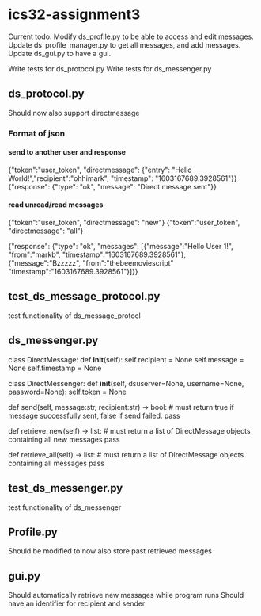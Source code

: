 # ics32-assignment3
Current todo:
Modify ds_profile.py to be able to access and edit messages.
Update ds_profile_manager.py to get all messages, and add messages.
Update ds_gui.py to have a gui.

Write tests for ds_protocol.py
Write tests for ds_messenger.py

## ds_protocol.py
Should now also support directmessage

### Format of json
#### send to another user and response
{"token":"user_token", "directmessage": {"entry": "Hello World!","recipient":"ohhimark", "timestamp": "1603167689.3928561"}}
{"response": {"type": "ok", "message": "Direct message sent"}}

#### read unread/read messages
{"token":"user_token", "directmessage": "new"}
{"token":"user_token", "directmessage": "all"}

{"response": {"type": "ok", "messages": [{"message":"Hello User 1!", "from":"markb", "timestamp":"1603167689.3928561"},{"message":"Bzzzzz", "from":"thebeemoviescript" "timestamp":"1603167689.3928561"}]}}

## test_ds_message_protocol.py
test functionality of ds_message_protocl

## ds_messenger.py
class DirectMessage:
  def __init__(self):
    self.recipient = None
    self.message = None
    self.timestamp = None


class DirectMessenger:
  def __init__(self, dsuserver=None, username=None, password=None):
    self.token = None
		
  def send(self, message:str, recipient:str) -> bool:
    # must return true if message successfully sent, false if send failed.
    pass
		
  def retrieve_new(self) -> list:
    # must return a list of DirectMessage objects containing all new messages
    pass
 
  def retrieve_all(self) -> list:
    # must return a list of DirectMessage objects containing all messages
    pass

## test_ds_messenger.py
test functionality of ds_messenger

## Profile.py
Should be modified to now also store past retrieved messages

## gui.py
Should automatically retrieve new messages while program runs
Should have an identifier for recipient and sender